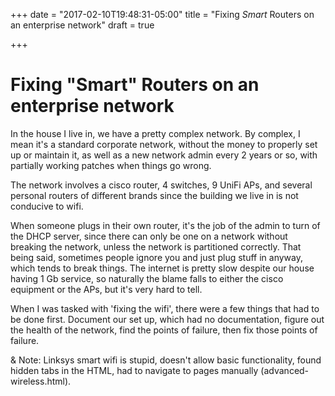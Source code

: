 +++
date = "2017-02-10T19:48:31-05:00"
title = "Fixing *Smart* Routers on an enterprise network"
draft = true

+++

# Fixing "Smart" Routers on an enterprise network

In the house I live in, we have a pretty complex network. By complex, I mean it's a standard corporate network, without the money to properly set up or maintain it, as well as a new network admin every 2 years or so, with partially working patches when things go wrong.

The network involves a cisco router, 4 switches, 9 UniFi APs, and several personal routers of different brands since the building we live in is not conducive to wifi.

When someone plugs in their own router, it's the job of the admin to turn of the DHCP server, since there can only be one on a network without breaking the network, unless the network is partitioned correctly. That being said, sometimes people ignore you and just plug stuff in anyway, which tends to break things. The internet is pretty slow despite our house having 1 Gb service, so naturally the blame falls to either the cisco equipment or the APs, but it's very hard to tell.

When I was tasked with 'fixing the wifi', there were a few things that had to be done first. Document our set up, which had no documentation, figure out the health of the network, find the points of failure, then fix those points of failure. 

& Note: Linksys smart wifi is stupid, doesn't allow basic functionality, found hidden tabs in the HTML, had to navigate to pages manually (advanced-wireless.html).